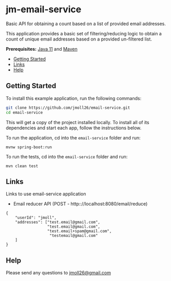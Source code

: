# jm-email-service
Basic API for obtaining a count based on a list of provided email addresses.

This application provides a basic set of filtering/reducing logic to obtain a count of unique email addresses based on a provided un-filtered list.

**Prerequisites:** [Java 11](https://www.oracle.com/java/technologies/javase-downloads.html#JDK11) and [Maven](https://maven.apache.org/install.html)


* [Getting Started](#getting-started)
* [Links](#links)
* [Help](#help)

## Getting Started

To install this example application, run the following commands:

```bash
git clone https://github.com/jmoll26/email-service.git
cd email-service
```

This will get a copy of the project installed locally. To install all of its dependencies and start each app, follow the instructions below.

To run the application, cd into the `email-service` folder and run:
 
```
mvnw spring-boot:run
```

To run the tests, cd into the `email-service` folder and run:
```
mvn clean test
```
 
## Links
Links to use email-service application
* Email reducer API (POST - http:://localhost:8080/email/reduce)
```
{
    "userId": "jmoll",
    "addresses": ["test.email@gmail.com",
                  "test.email@gmail.com",
                  "test.email+spam@gmail.com",
                   "testemail@gmail.com"
    ]
}
```


## Help

Please send any questions to jmoll26@gmail.com
